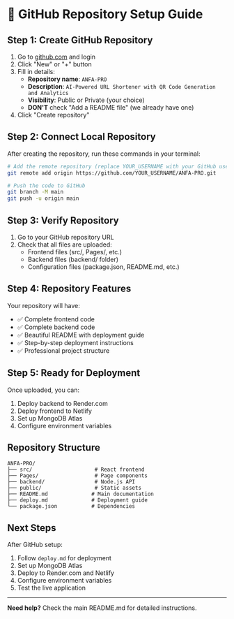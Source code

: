 # 🚀 GitHub Repository Setup Guide

## Step 1: Create GitHub Repository

1. Go to [github.com](https://github.com) and login
2. Click "New" or "+" button
3. Fill in details:
   - **Repository name**: `ANFA-PRO`
   - **Description**: `AI-Powered URL Shortener with QR Code Generation and Analytics`
   - **Visibility**: Public or Private (your choice)
   - **DON'T** check "Add a README file" (we already have one)
4. Click "Create repository"

## Step 2: Connect Local Repository

After creating the repository, run these commands in your terminal:

```bash
# Add the remote repository (replace YOUR_USERNAME with your GitHub username)
git remote add origin https://github.com/YOUR_USERNAME/ANFA-PRO.git

# Push the code to GitHub
git branch -M main
git push -u origin main
```

## Step 3: Verify Repository

1. Go to your GitHub repository URL
2. Check that all files are uploaded:
   - Frontend files (src/, Pages/, etc.)
   - Backend files (backend/ folder)
   - Configuration files (package.json, README.md, etc.)

## Step 4: Repository Features

Your repository will have:
- ✅ Complete frontend code
- ✅ Complete backend code
- ✅ Beautiful README with deployment guide
- ✅ Step-by-step deployment instructions
- ✅ Professional project structure

## Step 5: Ready for Deployment

Once uploaded, you can:
1. Deploy backend to Render.com
2. Deploy frontend to Netlify
3. Set up MongoDB Atlas
4. Configure environment variables

## Repository Structure

```
ANFA-PRO/
├── src/                    # React frontend
├── Pages/                  # Page components
├── backend/                # Node.js API
├── public/                 # Static assets
├── README.md              # Main documentation
├── deploy.md              # Deployment guide
└── package.json           # Dependencies
```

## Next Steps

After GitHub setup:
1. Follow `deploy.md` for deployment
2. Set up MongoDB Atlas
3. Deploy to Render.com and Netlify
4. Configure environment variables
5. Test the live application

---

**Need help?** Check the main README.md for detailed instructions. 